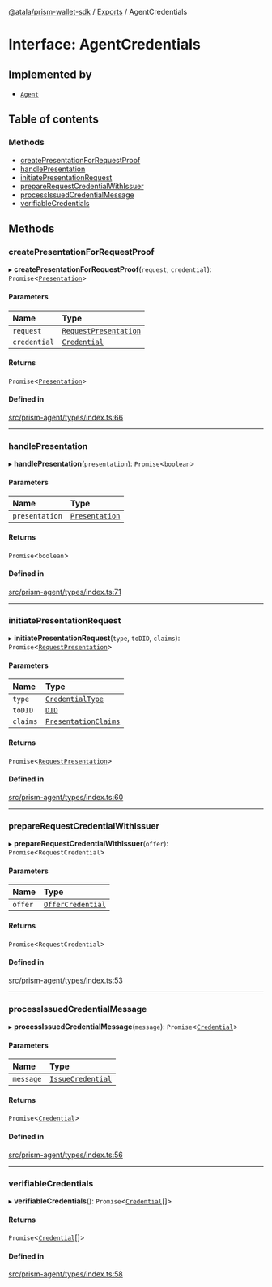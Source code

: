 [@atala/prism-wallet-sdk](../README.md) / [Exports](../modules.md) / AgentCredentials

# Interface: AgentCredentials

## Implemented by

- [`Agent`](../classes/Agent.md)

## Table of contents

### Methods

- [createPresentationForRequestProof](AgentCredentials.md#createpresentationforrequestproof)
- [handlePresentation](AgentCredentials.md#handlepresentation)
- [initiatePresentationRequest](AgentCredentials.md#initiatepresentationrequest)
- [prepareRequestCredentialWithIssuer](AgentCredentials.md#preparerequestcredentialwithissuer)
- [processIssuedCredentialMessage](AgentCredentials.md#processissuedcredentialmessage)
- [verifiableCredentials](AgentCredentials.md#verifiablecredentials)

## Methods

### createPresentationForRequestProof

▸ **createPresentationForRequestProof**(`request`, `credential`): `Promise`\<[`Presentation`](../classes/Presentation.md)\>

#### Parameters

| Name | Type |
| :------ | :------ |
| `request` | [`RequestPresentation`](../classes/RequestPresentation.md) |
| `credential` | [`Credential`](../classes/Domain.Credential.md) |

#### Returns

`Promise`\<[`Presentation`](../classes/Presentation.md)\>

#### Defined in

[src/prism-agent/types/index.ts:66](https://github.com/input-output-hk/atala-prism-wallet-sdk-ts/blob/f8f2652/src/prism-agent/types/index.ts#L66)

___

### handlePresentation

▸ **handlePresentation**(`presentation`): `Promise`\<`boolean`\>

#### Parameters

| Name | Type |
| :------ | :------ |
| `presentation` | [`Presentation`](../classes/Presentation.md) |

#### Returns

`Promise`\<`boolean`\>

#### Defined in

[src/prism-agent/types/index.ts:71](https://github.com/input-output-hk/atala-prism-wallet-sdk-ts/blob/f8f2652/src/prism-agent/types/index.ts#L71)

___

### initiatePresentationRequest

▸ **initiatePresentationRequest**(`type`, `toDID`, `claims`): `Promise`\<[`RequestPresentation`](../classes/RequestPresentation.md)\>

#### Parameters

| Name | Type |
| :------ | :------ |
| `type` | [`CredentialType`](../enums/Domain.CredentialType.md) |
| `toDID` | [`DID`](../classes/Domain.DID.md) |
| `claims` | [`PresentationClaims`](Domain.PresentationClaims.md) |

#### Returns

`Promise`\<[`RequestPresentation`](../classes/RequestPresentation.md)\>

#### Defined in

[src/prism-agent/types/index.ts:60](https://github.com/input-output-hk/atala-prism-wallet-sdk-ts/blob/f8f2652/src/prism-agent/types/index.ts#L60)

___

### prepareRequestCredentialWithIssuer

▸ **prepareRequestCredentialWithIssuer**(`offer`): `Promise`\<`RequestCredential`\>

#### Parameters

| Name | Type |
| :------ | :------ |
| `offer` | [`OfferCredential`](../classes/OfferCredential.md) |

#### Returns

`Promise`\<`RequestCredential`\>

#### Defined in

[src/prism-agent/types/index.ts:53](https://github.com/input-output-hk/atala-prism-wallet-sdk-ts/blob/f8f2652/src/prism-agent/types/index.ts#L53)

___

### processIssuedCredentialMessage

▸ **processIssuedCredentialMessage**(`message`): `Promise`\<[`Credential`](../classes/Domain.Credential.md)\>

#### Parameters

| Name | Type |
| :------ | :------ |
| `message` | [`IssueCredential`](../classes/IssueCredential.md) |

#### Returns

`Promise`\<[`Credential`](../classes/Domain.Credential.md)\>

#### Defined in

[src/prism-agent/types/index.ts:56](https://github.com/input-output-hk/atala-prism-wallet-sdk-ts/blob/f8f2652/src/prism-agent/types/index.ts#L56)

___

### verifiableCredentials

▸ **verifiableCredentials**(): `Promise`\<[`Credential`](../classes/Domain.Credential.md)[]\>

#### Returns

`Promise`\<[`Credential`](../classes/Domain.Credential.md)[]\>

#### Defined in

[src/prism-agent/types/index.ts:58](https://github.com/input-output-hk/atala-prism-wallet-sdk-ts/blob/f8f2652/src/prism-agent/types/index.ts#L58)
